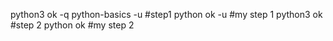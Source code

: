 python3 ok -q python-basics -u              #step1
python ok -u                #my step 1
python3 ok              #step 2
python ok               #my step 2         